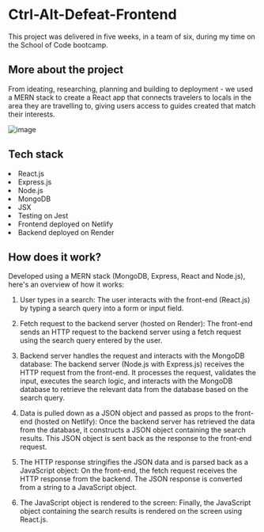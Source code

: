 # Ctrl-Alt-Defeat-Frontend


This project was delivered in five weeks, in a team of six, during my time on the School of Code bootcamp.

<h2> More about the project </h2>
From ideating, researching, planning and building to deployment - we used a MERN stack to create a React app that connects travelers to locals in the area they are travelling to, giving users access to guides created that match their interests. <br>


![image](https://github.com/jo-on-github/Ctrl-Alt-Defeat-Backend/assets/125663254/3e1b013c-c40f-408a-87a0-01b89a1d7ec6)

<h2> Tech stack </h2>
<li>React.js</li>
<li>Express.js</li>
<li>Node.js</li>
<li>MongoDB</li>
<li>JSX</li>

<li>Testing on Jest</li>
<li>Frontend deployed on Netlify</li>
<li>Backend deployed on Render</li>


<h2> How does it work? </h2>
Developed using a MERN stack (MongoDB, Express, React and Node.js), here's an overview of how it works:

1. User types in a search:
The user interacts with the front-end (React.js) by typing a search query into a form or input field.

2. Fetch request to the backend server (hosted on Render):
The front-end sends an HTTP request to the backend server using a fetch request using the search query entered by the user.

3. Backend server handles the request and interacts with the MongoDB database:
The backend server (Node.js with Express.js) receives the HTTP request from the front-end. It processes the request, validates the input, executes the search logic, and interacts with the MongoDB database to retrieve the relevant data from the database based on the search query.

4. Data is pulled down as a JSON object and passed as props to the front-end (hosted on Netlify):
Once the backend server has retrieved the data from the database, it constructs a JSON object containing the search results. This JSON object is sent back as the response to the front-end request.

5. The HTTP response stringifies the JSON data and is parsed back as a JavaScript object:
On the front-end, the fetch request receives the HTTP response from the backend. The JSON response is converted from a string to a JavaScript object.

6. The JavaScript object is rendered to the screen:
Finally, the JavaScript object containing the search results is rendered on the screen using React.js.
